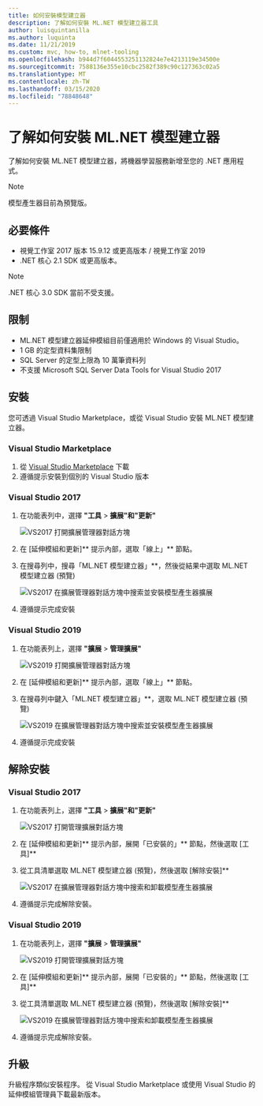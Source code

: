 ```yaml
---
title: 如何安裝模型建立器
description: 了解如何安裝 ML.NET 模型建立器工具
author: luisquintanilla
ms.author: luquinta
ms.date: 11/21/2019
ms.custom: mvc, how-to, mlnet-tooling
ms.openlocfilehash: b944d7f6044553251132824e7e4213119e34500e
ms.sourcegitcommit: 7588136e355e10cbc2582f389c90c127363c02a5
ms.translationtype: MT
ms.contentlocale: zh-TW
ms.lasthandoff: 03/15/2020
ms.locfileid: "78848648"
---
```

# <a name="how-to-install-mlnet-model-builder"></a>了解如何安裝 ML.NET 模型建立器

了解如何安裝 ML.NET 模型建立器，將機器學習服務新增至您的 .NET 應用程式。

> [!NOTE]
> 模型產生器目前為預覽版。

## <a name="prerequisites"></a>必要條件

- 視覺工作室 2017 版本 15.9.12 或更高版本 / 視覺工作室 2019
- .NET 核心 2.1 SDK 或更高版本。

> [!NOTE]
> .NET 核心 3.0 SDK 當前不受支援。

## <a name="limitations"></a>限制

- ML.NET 模型建立器延伸模組目前僅適用於 Windows 的 Visual Studio。
- 1 GB 的定型資料集限制
- SQL Server 的定型上限為 10 萬筆資料列
- 不支援 Microsoft SQL Server Data Tools for Visual Studio 2017

## <a name="install"></a>安裝

您可透過 Visual Studio Marketplace，或從 Visual Studio 安裝 ML.NET 模型建立器。

### <a name="visual-studio-marketplace"></a>Visual Studio Marketplace

1. 從 [Visual Studio Marketplace](https://marketplace.visualstudio.com/items?itemName=MLNET.07) 下載
1. 遵循提示安裝到個別的 Visual Studio 版本

### <a name="visual-studio-2017"></a>Visual Studio 2017

1. 在功能表列中，選擇 **"工具** > **擴展"和"更新"**

    ![VS2017 打開擴展管理器對話方塊](./media/install-model-builder/vs2017-open-extensions-manager.png)

1. 在 [延伸模組和更新]** 提示內部，選取「線上」** 節點。
1. 在搜尋列中，搜尋「ML.NET 模型建立器」**，然後從結果中選取 ML.NET 模型建立器 (預覽)

    ![VS2017 在擴展管理器對話方塊中搜索並安裝模型產生器擴展](./media/install-model-builder/vs2017-install-model-builder.png)

1. 遵循提示完成安裝

### <a name="visual-studio-2019"></a>Visual Studio 2019

1. 在功能表列上，選擇 **"擴展** > **管理擴展"**

    ![VS2019 打開擴展管理器對話方塊](./media/install-model-builder/vs2019-open-extensions-manager.png)

1. 在 [延伸模組和更新]** 提示內部，選取「線上」** 節點。
1. 在搜尋列中鍵入「ML.NET 模型建立器」**，選取 ML.NET 模型建立器 (預覽)

    ![VS2019 在擴展管理器對話方塊中搜索並安裝模型產生器擴展](./media/install-model-builder/vs2019-install-model-builder.png)

1. 遵循提示完成安裝

## <a name="uninstall"></a>解除安裝

### <a name="visual-studio-2017"></a>Visual Studio 2017

1. 在功能表列上，選擇 **"工具** > **擴展"和"更新"**

    ![VS2017 打開管理擴展對話方塊](./media/install-model-builder/vs2017-open-extensions-manager.png)

1. 在 [延伸模組和更新]** 提示內部，展開「已安裝的」** 節點，然後選取 [工具]**
1. 從工具清單選取 ML.NET 模型建立器 (預覽)，然後選取 [解除安裝]**

    ![VS2017 在擴展管理器對話方塊中搜索和卸載模型產生器擴展](./media/install-model-builder/vs2017-uninstall-model-builder.png)

1. 遵循提示完成解除安裝。

### <a name="visual-studio-2019"></a>Visual Studio 2019

1. 在功能表列上，選擇 **"擴展** > **管理擴展"**

    ![VS2019 打開管理擴展對話方塊](./media/install-model-builder/vs2019-open-extensions-manager.png)

1. 在 [延伸模組和更新]** 提示內部，展開「已安裝的」** 節點，然後選取 [工具]**
1. 從工具清單選取 ML.NET 模型建立器 (預覽)，然後選取 [解除安裝]**

    ![VS2019 在擴展管理器對話方塊中搜索和卸載模型產生器擴展](./media/install-model-builder/vs2019-uninstall-model-builder.png)

1. 遵循提示完成解除安裝。

## <a name="upgrade"></a>升級

升級程序類似安裝程序。 從 Visual Studio Marketplace 或使用 Visual Studio 的延伸模組管理員下載最新版本。
